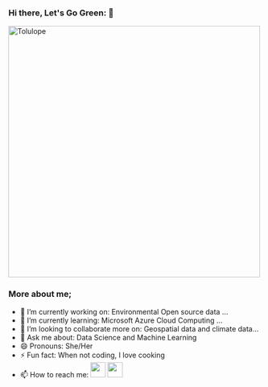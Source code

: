 ### Hi there, Let's Go Green: 👋
<img src="https://commons.wikimedia.org/wiki/File:Animated_Wallpaper_Windows_10_-_Wallpaper_Engine.gif" alt="Tolulope" align="center" width="500">
<br>

### More about me;

- 🔭 I’m currently working on:  Environmental Open source data ...
- 🌱 I’m currently learning: Microsoft Azure Cloud Computing ...
- 👯 I’m looking to collaborate more on: Geospatial data and climate data...
- 💬 Ask me about: Data Science and Machine Learning
- 😄 Pronouns: She/Her
- ⚡ Fun fact: When not coding, I love cooking
- 📫 How to reach me: <a href="https://twitter.com/viviandoyinsola"><img src="https://img.shields.io/badge/twitter-%231DA1F2.svg?&style=for-the-badge&logo=twitter&logoColor=white" height=30></a> <a href="https://adedoyinsola.medium.com/"><img src="https://img.shields.io/badge/medium-%2312100E.svg?&style=for-the-badge&logo=medium&logoColor=white" height=30></a> 
<!--

